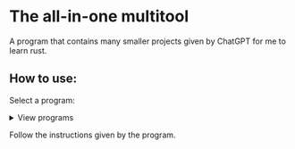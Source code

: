 # The all-in-one multitool

A program that contains many smaller projects given by ChatGPT for me to learn rust.
## How to use:
Select a program:
<details>
  <summary>View programs</summary>

1. Calculator
2. Unit converter
3. Guessing game
4. Todo list
5. Password generator
6. Rock Paper Scissors
7. Clock utility
8. CSV parser
9. Notes
10. Currency converter
</details>

Follow the instructions given by the program.
